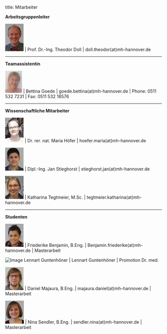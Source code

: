 title: Mitarbeiter

**Arbeitsgruppenleiter**

![Image Theo Doll](Theo.png) |  Prof. Dr.-Ing. Theodor Doll |  doll.theodor(at)mh-hannover.de

----------------------------------------------------------------------------------------
**Teamassistentin**

![Image Bettina Goede](Bettina.jpg) | Bettina Goede					|		goede.bettina(at)mh-hannover.de	|	Phone: 0511 532 7231	|	Fax: 0511 532 18576

---------------------------
**Wissenschaftliche Mitarbeiter**   

![Image Maria Höfer](Maria.png) | Dr. rer. nat. Maria Höfer | hoefer.maria(at)mh-hannover.de     

![Image Jan Stieghorst ](Jan.png) | Dipl.-Ing. Jan Stieghorst					|		stieghorst.jan(at)mh-hannover.de

![Image Katharina Tegtmeier](Katharina.png) | Katharina Tegtmeier, M.Sc.			|		tegtmeier.katharina(at)mh-hannover.de

-----------------------------
**Studenten**

![Image Friederike Benjamin](Friederike.png) | Friederike Benjamin, B.Eng.				|		Benjamin.friederike(at)mh-hannover.de	| Masterarbeit

![Image Lennart Guntenhöner](Lennart.png) | Lennart Guntenhöner | Promotion Dr. med. 

![Image Daniel Majaura](Daniel.png) | Daniel Majaura, B.Eng.	|	majaura.daniel(at)mh-hannover.de	|	Masterarbeit

![Image Nina Sendler](Nina.png) | Nina Sendler, B.Eng.	|	sendler.nina(at)mh-hannover.de	|	Masterarbeit
